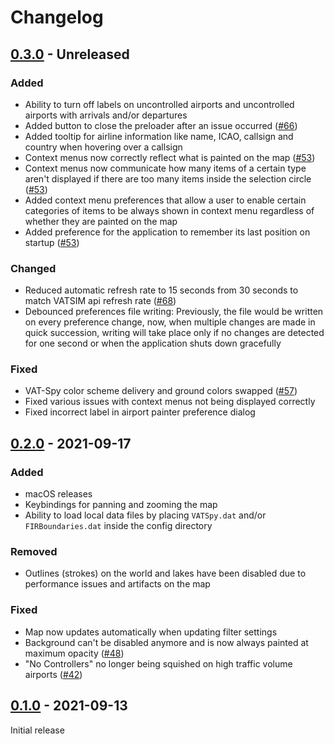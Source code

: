 # Changelog

## [0.3.0](https://github.com/marvk/vatprism/compare/v0.2.0...v0.3.0) - Unreleased

### Added

- Ability to turn off labels on uncontrolled airports and uncontrolled airports with arrivals and/or departures
- Added button to close the preloader after an issue occurred ([#66](https://github.com/marvk/vatprism/issues/66))
- Added tooltip for airline information like name, ICAO, callsign and country when hovering over a callsign
- Context menus now correctly reflect what is painted on the map ([#53](https://github.com/marvk/vatprism/issues/53))
- Context menus now communicate how many items of a certain type aren't displayed if there are too many items inside the selection circle ([#53](https://github.com/marvk/vatprism/issues/53))
- Added context menu preferences that allow a user to enable certain categories of items to be always shown in context menu regardless of whether they are painted on the map 
- Added preference for the application to remember its last position on startup ([#53](https://github.com/marvk/vatprism/issues/55))

### Changed

- Reduced automatic refresh rate to 15 seconds from 30 seconds to match VATSIM api refresh
  rate ([#68](https://github.com/marvk/vatprism/issues/68))
- Debounced preferences file writing: Previously, the file would be written on every preference change, now, when multiple changes are made in quick succession, writing will take place only if no changes are detected for one second or when the application shuts down gracefully

### Fixed

- VAT-Spy color scheme delivery and ground colors swapped ([#57](https://github.com/marvk/vatprism/issues/57))
- Fixed various issues with context menus not being displayed correctly
- Fixed incorrect label in airport painter preference dialog

## [0.2.0](https://github.com/marvk/vatprism/compare/v0.1.0...v0.2.0) - 2021-09-17

### Added

- macOS releases
- Keybindings for panning and zooming the map
- Ability to load local data files by placing `VATSpy.dat` and/or `FIRBoundaries.dat` inside the config directory

### Removed

- Outlines (strokes) on the world and lakes have been disabled due to performance issues and artifacts on the map

### Fixed

- Map now updates automatically when updating filter settings
- Background can't be disabled anymore and is now always painted at maximum
  opacity ([#48](https://github.com/marvk/vatprism/issues/48))
- "No Controllers" no longer being squished on high traffic volume
  airports ([#42](https://github.com/marvk/vatprism/issues/42))

## [0.1.0](https://github.com/marvk/vatprism/releases/tag/v0.1.0) - 2021-09-13

Initial release